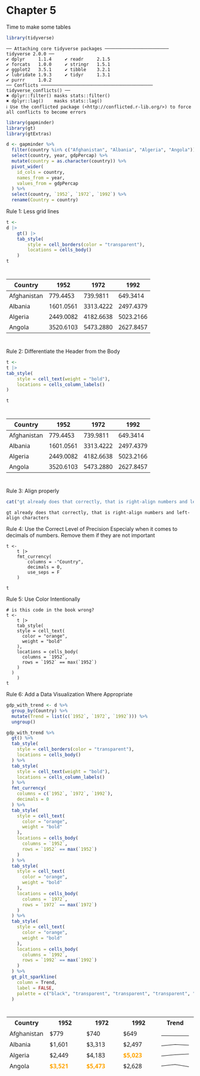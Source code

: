# Chapter 5


Time to make some tables

``` r
library(tidyverse)
```

    ── Attaching core tidyverse packages ──────────────────────── tidyverse 2.0.0 ──
    ✔ dplyr     1.1.4     ✔ readr     2.1.5
    ✔ forcats   1.0.0     ✔ stringr   1.5.1
    ✔ ggplot2   3.5.1     ✔ tibble    3.2.1
    ✔ lubridate 1.9.3     ✔ tidyr     1.3.1
    ✔ purrr     1.0.2     
    ── Conflicts ────────────────────────────────────────── tidyverse_conflicts() ──
    ✖ dplyr::filter() masks stats::filter()
    ✖ dplyr::lag()    masks stats::lag()
    ℹ Use the conflicted package (<http://conflicted.r-lib.org/>) to force all conflicts to become errors

``` r
library(gapminder)
library(gt)
library(gtExtras)
```

``` r
d <- gapminder %>%
  filter(country %in% c("Afghanistan", "Albania", "Algeria", "Angola")) %>%
  select(country, year, gdpPercap) %>%
  mutate(country = as.character(country)) %>%
  pivot_wider(
    id_cols = country,
    names_from = year,
    values_from = gdpPercap
  ) %>%
  select(country, `1952`, `1972`, `1992`) %>%
  rename(Country = country)
```

Rule 1: Less grid lines

``` r
t <- 
d |> 
    gt() |> 
    tab_style(
        style = cell_borders(color = "transparent"),
        locations = cells_body()
    )
t
```

<div id="mjqrzxtycc" style="padding-left:0px;padding-right:0px;padding-top:10px;padding-bottom:10px;overflow-x:auto;overflow-y:auto;width:auto;height:auto;">
<style>#mjqrzxtycc table {
  font-family: system-ui, 'Segoe UI', Roboto, Helvetica, Arial, sans-serif, 'Apple Color Emoji', 'Segoe UI Emoji', 'Segoe UI Symbol', 'Noto Color Emoji';
  -webkit-font-smoothing: antialiased;
  -moz-osx-font-smoothing: grayscale;
}
&#10;#mjqrzxtycc thead, #mjqrzxtycc tbody, #mjqrzxtycc tfoot, #mjqrzxtycc tr, #mjqrzxtycc td, #mjqrzxtycc th {
  border-style: none;
}
&#10;#mjqrzxtycc p {
  margin: 0;
  padding: 0;
}
&#10;#mjqrzxtycc .gt_table {
  display: table;
  border-collapse: collapse;
  line-height: normal;
  margin-left: auto;
  margin-right: auto;
  color: #333333;
  font-size: 16px;
  font-weight: normal;
  font-style: normal;
  background-color: #FFFFFF;
  width: auto;
  border-top-style: solid;
  border-top-width: 2px;
  border-top-color: #A8A8A8;
  border-right-style: none;
  border-right-width: 2px;
  border-right-color: #D3D3D3;
  border-bottom-style: solid;
  border-bottom-width: 2px;
  border-bottom-color: #A8A8A8;
  border-left-style: none;
  border-left-width: 2px;
  border-left-color: #D3D3D3;
}
&#10;#mjqrzxtycc .gt_caption {
  padding-top: 4px;
  padding-bottom: 4px;
}
&#10;#mjqrzxtycc .gt_title {
  color: #333333;
  font-size: 125%;
  font-weight: initial;
  padding-top: 4px;
  padding-bottom: 4px;
  padding-left: 5px;
  padding-right: 5px;
  border-bottom-color: #FFFFFF;
  border-bottom-width: 0;
}
&#10;#mjqrzxtycc .gt_subtitle {
  color: #333333;
  font-size: 85%;
  font-weight: initial;
  padding-top: 3px;
  padding-bottom: 5px;
  padding-left: 5px;
  padding-right: 5px;
  border-top-color: #FFFFFF;
  border-top-width: 0;
}
&#10;#mjqrzxtycc .gt_heading {
  background-color: #FFFFFF;
  text-align: center;
  border-bottom-color: #FFFFFF;
  border-left-style: none;
  border-left-width: 1px;
  border-left-color: #D3D3D3;
  border-right-style: none;
  border-right-width: 1px;
  border-right-color: #D3D3D3;
}
&#10;#mjqrzxtycc .gt_bottom_border {
  border-bottom-style: solid;
  border-bottom-width: 2px;
  border-bottom-color: #D3D3D3;
}
&#10;#mjqrzxtycc .gt_col_headings {
  border-top-style: solid;
  border-top-width: 2px;
  border-top-color: #D3D3D3;
  border-bottom-style: solid;
  border-bottom-width: 2px;
  border-bottom-color: #D3D3D3;
  border-left-style: none;
  border-left-width: 1px;
  border-left-color: #D3D3D3;
  border-right-style: none;
  border-right-width: 1px;
  border-right-color: #D3D3D3;
}
&#10;#mjqrzxtycc .gt_col_heading {
  color: #333333;
  background-color: #FFFFFF;
  font-size: 100%;
  font-weight: normal;
  text-transform: inherit;
  border-left-style: none;
  border-left-width: 1px;
  border-left-color: #D3D3D3;
  border-right-style: none;
  border-right-width: 1px;
  border-right-color: #D3D3D3;
  vertical-align: bottom;
  padding-top: 5px;
  padding-bottom: 6px;
  padding-left: 5px;
  padding-right: 5px;
  overflow-x: hidden;
}
&#10;#mjqrzxtycc .gt_column_spanner_outer {
  color: #333333;
  background-color: #FFFFFF;
  font-size: 100%;
  font-weight: normal;
  text-transform: inherit;
  padding-top: 0;
  padding-bottom: 0;
  padding-left: 4px;
  padding-right: 4px;
}
&#10;#mjqrzxtycc .gt_column_spanner_outer:first-child {
  padding-left: 0;
}
&#10;#mjqrzxtycc .gt_column_spanner_outer:last-child {
  padding-right: 0;
}
&#10;#mjqrzxtycc .gt_column_spanner {
  border-bottom-style: solid;
  border-bottom-width: 2px;
  border-bottom-color: #D3D3D3;
  vertical-align: bottom;
  padding-top: 5px;
  padding-bottom: 5px;
  overflow-x: hidden;
  display: inline-block;
  width: 100%;
}
&#10;#mjqrzxtycc .gt_spanner_row {
  border-bottom-style: hidden;
}
&#10;#mjqrzxtycc .gt_group_heading {
  padding-top: 8px;
  padding-bottom: 8px;
  padding-left: 5px;
  padding-right: 5px;
  color: #333333;
  background-color: #FFFFFF;
  font-size: 100%;
  font-weight: initial;
  text-transform: inherit;
  border-top-style: solid;
  border-top-width: 2px;
  border-top-color: #D3D3D3;
  border-bottom-style: solid;
  border-bottom-width: 2px;
  border-bottom-color: #D3D3D3;
  border-left-style: none;
  border-left-width: 1px;
  border-left-color: #D3D3D3;
  border-right-style: none;
  border-right-width: 1px;
  border-right-color: #D3D3D3;
  vertical-align: middle;
  text-align: left;
}
&#10;#mjqrzxtycc .gt_empty_group_heading {
  padding: 0.5px;
  color: #333333;
  background-color: #FFFFFF;
  font-size: 100%;
  font-weight: initial;
  border-top-style: solid;
  border-top-width: 2px;
  border-top-color: #D3D3D3;
  border-bottom-style: solid;
  border-bottom-width: 2px;
  border-bottom-color: #D3D3D3;
  vertical-align: middle;
}
&#10;#mjqrzxtycc .gt_from_md > :first-child {
  margin-top: 0;
}
&#10;#mjqrzxtycc .gt_from_md > :last-child {
  margin-bottom: 0;
}
&#10;#mjqrzxtycc .gt_row {
  padding-top: 8px;
  padding-bottom: 8px;
  padding-left: 5px;
  padding-right: 5px;
  margin: 10px;
  border-top-style: solid;
  border-top-width: 1px;
  border-top-color: #D3D3D3;
  border-left-style: none;
  border-left-width: 1px;
  border-left-color: #D3D3D3;
  border-right-style: none;
  border-right-width: 1px;
  border-right-color: #D3D3D3;
  vertical-align: middle;
  overflow-x: hidden;
}
&#10;#mjqrzxtycc .gt_stub {
  color: #333333;
  background-color: #FFFFFF;
  font-size: 100%;
  font-weight: initial;
  text-transform: inherit;
  border-right-style: solid;
  border-right-width: 2px;
  border-right-color: #D3D3D3;
  padding-left: 5px;
  padding-right: 5px;
}
&#10;#mjqrzxtycc .gt_stub_row_group {
  color: #333333;
  background-color: #FFFFFF;
  font-size: 100%;
  font-weight: initial;
  text-transform: inherit;
  border-right-style: solid;
  border-right-width: 2px;
  border-right-color: #D3D3D3;
  padding-left: 5px;
  padding-right: 5px;
  vertical-align: top;
}
&#10;#mjqrzxtycc .gt_row_group_first td {
  border-top-width: 2px;
}
&#10;#mjqrzxtycc .gt_row_group_first th {
  border-top-width: 2px;
}
&#10;#mjqrzxtycc .gt_summary_row {
  color: #333333;
  background-color: #FFFFFF;
  text-transform: inherit;
  padding-top: 8px;
  padding-bottom: 8px;
  padding-left: 5px;
  padding-right: 5px;
}
&#10;#mjqrzxtycc .gt_first_summary_row {
  border-top-style: solid;
  border-top-color: #D3D3D3;
}
&#10;#mjqrzxtycc .gt_first_summary_row.thick {
  border-top-width: 2px;
}
&#10;#mjqrzxtycc .gt_last_summary_row {
  padding-top: 8px;
  padding-bottom: 8px;
  padding-left: 5px;
  padding-right: 5px;
  border-bottom-style: solid;
  border-bottom-width: 2px;
  border-bottom-color: #D3D3D3;
}
&#10;#mjqrzxtycc .gt_grand_summary_row {
  color: #333333;
  background-color: #FFFFFF;
  text-transform: inherit;
  padding-top: 8px;
  padding-bottom: 8px;
  padding-left: 5px;
  padding-right: 5px;
}
&#10;#mjqrzxtycc .gt_first_grand_summary_row {
  padding-top: 8px;
  padding-bottom: 8px;
  padding-left: 5px;
  padding-right: 5px;
  border-top-style: double;
  border-top-width: 6px;
  border-top-color: #D3D3D3;
}
&#10;#mjqrzxtycc .gt_last_grand_summary_row_top {
  padding-top: 8px;
  padding-bottom: 8px;
  padding-left: 5px;
  padding-right: 5px;
  border-bottom-style: double;
  border-bottom-width: 6px;
  border-bottom-color: #D3D3D3;
}
&#10;#mjqrzxtycc .gt_striped {
  background-color: rgba(128, 128, 128, 0.05);
}
&#10;#mjqrzxtycc .gt_table_body {
  border-top-style: solid;
  border-top-width: 2px;
  border-top-color: #D3D3D3;
  border-bottom-style: solid;
  border-bottom-width: 2px;
  border-bottom-color: #D3D3D3;
}
&#10;#mjqrzxtycc .gt_footnotes {
  color: #333333;
  background-color: #FFFFFF;
  border-bottom-style: none;
  border-bottom-width: 2px;
  border-bottom-color: #D3D3D3;
  border-left-style: none;
  border-left-width: 2px;
  border-left-color: #D3D3D3;
  border-right-style: none;
  border-right-width: 2px;
  border-right-color: #D3D3D3;
}
&#10;#mjqrzxtycc .gt_footnote {
  margin: 0px;
  font-size: 90%;
  padding-top: 4px;
  padding-bottom: 4px;
  padding-left: 5px;
  padding-right: 5px;
}
&#10;#mjqrzxtycc .gt_sourcenotes {
  color: #333333;
  background-color: #FFFFFF;
  border-bottom-style: none;
  border-bottom-width: 2px;
  border-bottom-color: #D3D3D3;
  border-left-style: none;
  border-left-width: 2px;
  border-left-color: #D3D3D3;
  border-right-style: none;
  border-right-width: 2px;
  border-right-color: #D3D3D3;
}
&#10;#mjqrzxtycc .gt_sourcenote {
  font-size: 90%;
  padding-top: 4px;
  padding-bottom: 4px;
  padding-left: 5px;
  padding-right: 5px;
}
&#10;#mjqrzxtycc .gt_left {
  text-align: left;
}
&#10;#mjqrzxtycc .gt_center {
  text-align: center;
}
&#10;#mjqrzxtycc .gt_right {
  text-align: right;
  font-variant-numeric: tabular-nums;
}
&#10;#mjqrzxtycc .gt_font_normal {
  font-weight: normal;
}
&#10;#mjqrzxtycc .gt_font_bold {
  font-weight: bold;
}
&#10;#mjqrzxtycc .gt_font_italic {
  font-style: italic;
}
&#10;#mjqrzxtycc .gt_super {
  font-size: 65%;
}
&#10;#mjqrzxtycc .gt_footnote_marks {
  font-size: 75%;
  vertical-align: 0.4em;
  position: initial;
}
&#10;#mjqrzxtycc .gt_asterisk {
  font-size: 100%;
  vertical-align: 0;
}
&#10;#mjqrzxtycc .gt_indent_1 {
  text-indent: 5px;
}
&#10;#mjqrzxtycc .gt_indent_2 {
  text-indent: 10px;
}
&#10;#mjqrzxtycc .gt_indent_3 {
  text-indent: 15px;
}
&#10;#mjqrzxtycc .gt_indent_4 {
  text-indent: 20px;
}
&#10;#mjqrzxtycc .gt_indent_5 {
  text-indent: 25px;
}
</style>

| Country     | 1952      | 1972      | 1992      |
|-------------|-----------|-----------|-----------|
| Afghanistan | 779.4453  | 739.9811  | 649.3414  |
| Albania     | 1601.0561 | 3313.4222 | 2497.4379 |
| Algeria     | 2449.0082 | 4182.6638 | 5023.2166 |
| Angola      | 3520.6103 | 5473.2880 | 2627.8457 |

</div>

Rule 2: Differentiate the Header from the Body

``` r
t <- 
t |> 
tab_style(
    style = cell_text(weight = "bold"),
    locations = cells_column_labels()
)

t
```

<div id="palxetsjpi" style="padding-left:0px;padding-right:0px;padding-top:10px;padding-bottom:10px;overflow-x:auto;overflow-y:auto;width:auto;height:auto;">
<style>#palxetsjpi table {
  font-family: system-ui, 'Segoe UI', Roboto, Helvetica, Arial, sans-serif, 'Apple Color Emoji', 'Segoe UI Emoji', 'Segoe UI Symbol', 'Noto Color Emoji';
  -webkit-font-smoothing: antialiased;
  -moz-osx-font-smoothing: grayscale;
}
&#10;#palxetsjpi thead, #palxetsjpi tbody, #palxetsjpi tfoot, #palxetsjpi tr, #palxetsjpi td, #palxetsjpi th {
  border-style: none;
}
&#10;#palxetsjpi p {
  margin: 0;
  padding: 0;
}
&#10;#palxetsjpi .gt_table {
  display: table;
  border-collapse: collapse;
  line-height: normal;
  margin-left: auto;
  margin-right: auto;
  color: #333333;
  font-size: 16px;
  font-weight: normal;
  font-style: normal;
  background-color: #FFFFFF;
  width: auto;
  border-top-style: solid;
  border-top-width: 2px;
  border-top-color: #A8A8A8;
  border-right-style: none;
  border-right-width: 2px;
  border-right-color: #D3D3D3;
  border-bottom-style: solid;
  border-bottom-width: 2px;
  border-bottom-color: #A8A8A8;
  border-left-style: none;
  border-left-width: 2px;
  border-left-color: #D3D3D3;
}
&#10;#palxetsjpi .gt_caption {
  padding-top: 4px;
  padding-bottom: 4px;
}
&#10;#palxetsjpi .gt_title {
  color: #333333;
  font-size: 125%;
  font-weight: initial;
  padding-top: 4px;
  padding-bottom: 4px;
  padding-left: 5px;
  padding-right: 5px;
  border-bottom-color: #FFFFFF;
  border-bottom-width: 0;
}
&#10;#palxetsjpi .gt_subtitle {
  color: #333333;
  font-size: 85%;
  font-weight: initial;
  padding-top: 3px;
  padding-bottom: 5px;
  padding-left: 5px;
  padding-right: 5px;
  border-top-color: #FFFFFF;
  border-top-width: 0;
}
&#10;#palxetsjpi .gt_heading {
  background-color: #FFFFFF;
  text-align: center;
  border-bottom-color: #FFFFFF;
  border-left-style: none;
  border-left-width: 1px;
  border-left-color: #D3D3D3;
  border-right-style: none;
  border-right-width: 1px;
  border-right-color: #D3D3D3;
}
&#10;#palxetsjpi .gt_bottom_border {
  border-bottom-style: solid;
  border-bottom-width: 2px;
  border-bottom-color: #D3D3D3;
}
&#10;#palxetsjpi .gt_col_headings {
  border-top-style: solid;
  border-top-width: 2px;
  border-top-color: #D3D3D3;
  border-bottom-style: solid;
  border-bottom-width: 2px;
  border-bottom-color: #D3D3D3;
  border-left-style: none;
  border-left-width: 1px;
  border-left-color: #D3D3D3;
  border-right-style: none;
  border-right-width: 1px;
  border-right-color: #D3D3D3;
}
&#10;#palxetsjpi .gt_col_heading {
  color: #333333;
  background-color: #FFFFFF;
  font-size: 100%;
  font-weight: normal;
  text-transform: inherit;
  border-left-style: none;
  border-left-width: 1px;
  border-left-color: #D3D3D3;
  border-right-style: none;
  border-right-width: 1px;
  border-right-color: #D3D3D3;
  vertical-align: bottom;
  padding-top: 5px;
  padding-bottom: 6px;
  padding-left: 5px;
  padding-right: 5px;
  overflow-x: hidden;
}
&#10;#palxetsjpi .gt_column_spanner_outer {
  color: #333333;
  background-color: #FFFFFF;
  font-size: 100%;
  font-weight: normal;
  text-transform: inherit;
  padding-top: 0;
  padding-bottom: 0;
  padding-left: 4px;
  padding-right: 4px;
}
&#10;#palxetsjpi .gt_column_spanner_outer:first-child {
  padding-left: 0;
}
&#10;#palxetsjpi .gt_column_spanner_outer:last-child {
  padding-right: 0;
}
&#10;#palxetsjpi .gt_column_spanner {
  border-bottom-style: solid;
  border-bottom-width: 2px;
  border-bottom-color: #D3D3D3;
  vertical-align: bottom;
  padding-top: 5px;
  padding-bottom: 5px;
  overflow-x: hidden;
  display: inline-block;
  width: 100%;
}
&#10;#palxetsjpi .gt_spanner_row {
  border-bottom-style: hidden;
}
&#10;#palxetsjpi .gt_group_heading {
  padding-top: 8px;
  padding-bottom: 8px;
  padding-left: 5px;
  padding-right: 5px;
  color: #333333;
  background-color: #FFFFFF;
  font-size: 100%;
  font-weight: initial;
  text-transform: inherit;
  border-top-style: solid;
  border-top-width: 2px;
  border-top-color: #D3D3D3;
  border-bottom-style: solid;
  border-bottom-width: 2px;
  border-bottom-color: #D3D3D3;
  border-left-style: none;
  border-left-width: 1px;
  border-left-color: #D3D3D3;
  border-right-style: none;
  border-right-width: 1px;
  border-right-color: #D3D3D3;
  vertical-align: middle;
  text-align: left;
}
&#10;#palxetsjpi .gt_empty_group_heading {
  padding: 0.5px;
  color: #333333;
  background-color: #FFFFFF;
  font-size: 100%;
  font-weight: initial;
  border-top-style: solid;
  border-top-width: 2px;
  border-top-color: #D3D3D3;
  border-bottom-style: solid;
  border-bottom-width: 2px;
  border-bottom-color: #D3D3D3;
  vertical-align: middle;
}
&#10;#palxetsjpi .gt_from_md > :first-child {
  margin-top: 0;
}
&#10;#palxetsjpi .gt_from_md > :last-child {
  margin-bottom: 0;
}
&#10;#palxetsjpi .gt_row {
  padding-top: 8px;
  padding-bottom: 8px;
  padding-left: 5px;
  padding-right: 5px;
  margin: 10px;
  border-top-style: solid;
  border-top-width: 1px;
  border-top-color: #D3D3D3;
  border-left-style: none;
  border-left-width: 1px;
  border-left-color: #D3D3D3;
  border-right-style: none;
  border-right-width: 1px;
  border-right-color: #D3D3D3;
  vertical-align: middle;
  overflow-x: hidden;
}
&#10;#palxetsjpi .gt_stub {
  color: #333333;
  background-color: #FFFFFF;
  font-size: 100%;
  font-weight: initial;
  text-transform: inherit;
  border-right-style: solid;
  border-right-width: 2px;
  border-right-color: #D3D3D3;
  padding-left: 5px;
  padding-right: 5px;
}
&#10;#palxetsjpi .gt_stub_row_group {
  color: #333333;
  background-color: #FFFFFF;
  font-size: 100%;
  font-weight: initial;
  text-transform: inherit;
  border-right-style: solid;
  border-right-width: 2px;
  border-right-color: #D3D3D3;
  padding-left: 5px;
  padding-right: 5px;
  vertical-align: top;
}
&#10;#palxetsjpi .gt_row_group_first td {
  border-top-width: 2px;
}
&#10;#palxetsjpi .gt_row_group_first th {
  border-top-width: 2px;
}
&#10;#palxetsjpi .gt_summary_row {
  color: #333333;
  background-color: #FFFFFF;
  text-transform: inherit;
  padding-top: 8px;
  padding-bottom: 8px;
  padding-left: 5px;
  padding-right: 5px;
}
&#10;#palxetsjpi .gt_first_summary_row {
  border-top-style: solid;
  border-top-color: #D3D3D3;
}
&#10;#palxetsjpi .gt_first_summary_row.thick {
  border-top-width: 2px;
}
&#10;#palxetsjpi .gt_last_summary_row {
  padding-top: 8px;
  padding-bottom: 8px;
  padding-left: 5px;
  padding-right: 5px;
  border-bottom-style: solid;
  border-bottom-width: 2px;
  border-bottom-color: #D3D3D3;
}
&#10;#palxetsjpi .gt_grand_summary_row {
  color: #333333;
  background-color: #FFFFFF;
  text-transform: inherit;
  padding-top: 8px;
  padding-bottom: 8px;
  padding-left: 5px;
  padding-right: 5px;
}
&#10;#palxetsjpi .gt_first_grand_summary_row {
  padding-top: 8px;
  padding-bottom: 8px;
  padding-left: 5px;
  padding-right: 5px;
  border-top-style: double;
  border-top-width: 6px;
  border-top-color: #D3D3D3;
}
&#10;#palxetsjpi .gt_last_grand_summary_row_top {
  padding-top: 8px;
  padding-bottom: 8px;
  padding-left: 5px;
  padding-right: 5px;
  border-bottom-style: double;
  border-bottom-width: 6px;
  border-bottom-color: #D3D3D3;
}
&#10;#palxetsjpi .gt_striped {
  background-color: rgba(128, 128, 128, 0.05);
}
&#10;#palxetsjpi .gt_table_body {
  border-top-style: solid;
  border-top-width: 2px;
  border-top-color: #D3D3D3;
  border-bottom-style: solid;
  border-bottom-width: 2px;
  border-bottom-color: #D3D3D3;
}
&#10;#palxetsjpi .gt_footnotes {
  color: #333333;
  background-color: #FFFFFF;
  border-bottom-style: none;
  border-bottom-width: 2px;
  border-bottom-color: #D3D3D3;
  border-left-style: none;
  border-left-width: 2px;
  border-left-color: #D3D3D3;
  border-right-style: none;
  border-right-width: 2px;
  border-right-color: #D3D3D3;
}
&#10;#palxetsjpi .gt_footnote {
  margin: 0px;
  font-size: 90%;
  padding-top: 4px;
  padding-bottom: 4px;
  padding-left: 5px;
  padding-right: 5px;
}
&#10;#palxetsjpi .gt_sourcenotes {
  color: #333333;
  background-color: #FFFFFF;
  border-bottom-style: none;
  border-bottom-width: 2px;
  border-bottom-color: #D3D3D3;
  border-left-style: none;
  border-left-width: 2px;
  border-left-color: #D3D3D3;
  border-right-style: none;
  border-right-width: 2px;
  border-right-color: #D3D3D3;
}
&#10;#palxetsjpi .gt_sourcenote {
  font-size: 90%;
  padding-top: 4px;
  padding-bottom: 4px;
  padding-left: 5px;
  padding-right: 5px;
}
&#10;#palxetsjpi .gt_left {
  text-align: left;
}
&#10;#palxetsjpi .gt_center {
  text-align: center;
}
&#10;#palxetsjpi .gt_right {
  text-align: right;
  font-variant-numeric: tabular-nums;
}
&#10;#palxetsjpi .gt_font_normal {
  font-weight: normal;
}
&#10;#palxetsjpi .gt_font_bold {
  font-weight: bold;
}
&#10;#palxetsjpi .gt_font_italic {
  font-style: italic;
}
&#10;#palxetsjpi .gt_super {
  font-size: 65%;
}
&#10;#palxetsjpi .gt_footnote_marks {
  font-size: 75%;
  vertical-align: 0.4em;
  position: initial;
}
&#10;#palxetsjpi .gt_asterisk {
  font-size: 100%;
  vertical-align: 0;
}
&#10;#palxetsjpi .gt_indent_1 {
  text-indent: 5px;
}
&#10;#palxetsjpi .gt_indent_2 {
  text-indent: 10px;
}
&#10;#palxetsjpi .gt_indent_3 {
  text-indent: 15px;
}
&#10;#palxetsjpi .gt_indent_4 {
  text-indent: 20px;
}
&#10;#palxetsjpi .gt_indent_5 {
  text-indent: 25px;
}
</style>

| Country     | 1952      | 1972      | 1992      |
|-------------|-----------|-----------|-----------|
| Afghanistan | 779.4453  | 739.9811  | 649.3414  |
| Albania     | 1601.0561 | 3313.4222 | 2497.4379 |
| Algeria     | 2449.0082 | 4182.6638 | 5023.2166 |
| Angola      | 3520.6103 | 5473.2880 | 2627.8457 |

</div>

Rule 3: Align properly

``` r
cat("gt already does that correctly, that is right-align numbers and left-align characters")
```

    gt already does that correctly, that is right-align numbers and left-align characters

Rule 4: Use the Correct Level of Precision Especialy when it comes to
decimals of numbers. Remove them if they are not important

``` {-r}
t <- 
    t |> 
    fmt_currency(
        columns = -"Country",
        decimals = 0, 
        use_seps = F
    )

t
```

Rule 5: Use Color Intentionally

``` {-r}
# is this code in the book wrong?
t <- 
    t |> 
    tab_style(
    style = cell_text(
      color = "orange",
      weight = "bold"
    ),
    locations = cells_body(
      columns = `1952`,
      rows = `1952` == max(`1952`)
    )
  )
    )
t
```

Rule 6: Add a Data Visualization Where Appropriate

``` r
gdp_with_trend <- d %>%
  group_by(Country) %>%
  mutate(Trend = list(c(`1952`, `1972`, `1992`))) %>%
  ungroup()

gdp_with_trend %>%
  gt() %>%
  tab_style(
    style = cell_borders(color = "transparent"),
    locations = cells_body()
  ) %>%
  tab_style(
    style = cell_text(weight = "bold"),
    locations = cells_column_labels()
  ) %>%
  fmt_currency(
    columns = c(`1952`, `1972`, `1992`),
    decimals = 0
  ) %>%
  tab_style(
    style = cell_text(
      color = "orange",
      weight = "bold"
    ),
    locations = cells_body(
      columns = `1952`,
      rows = `1952` == max(`1952`)
    )
  ) %>%
  tab_style(
    style = cell_text(
      color = "orange",
      weight = "bold"
    ),
    locations = cells_body(
      columns = `1972`,
      rows = `1972` == max(`1972`)
    )
  ) %>%
  tab_style(
    style = cell_text(
      color = "orange",
      weight = "bold"
    ),
    locations = cells_body(
      columns = `1992`,
      rows = `1992` == max(`1992`)
    )
  ) %>%
  gt_plt_sparkline(
    column = Trend,
    label = FALSE,
    palette = c("black", "transparent", "transparent", "transparent", "transparent")
  )
```

<div id="zhuxvxqcma" style="padding-left:0px;padding-right:0px;padding-top:10px;padding-bottom:10px;overflow-x:auto;overflow-y:auto;width:auto;height:auto;">
<style>#zhuxvxqcma table {
  font-family: system-ui, 'Segoe UI', Roboto, Helvetica, Arial, sans-serif, 'Apple Color Emoji', 'Segoe UI Emoji', 'Segoe UI Symbol', 'Noto Color Emoji';
  -webkit-font-smoothing: antialiased;
  -moz-osx-font-smoothing: grayscale;
}
&#10;#zhuxvxqcma thead, #zhuxvxqcma tbody, #zhuxvxqcma tfoot, #zhuxvxqcma tr, #zhuxvxqcma td, #zhuxvxqcma th {
  border-style: none;
}
&#10;#zhuxvxqcma p {
  margin: 0;
  padding: 0;
}
&#10;#zhuxvxqcma .gt_table {
  display: table;
  border-collapse: collapse;
  line-height: normal;
  margin-left: auto;
  margin-right: auto;
  color: #333333;
  font-size: 16px;
  font-weight: normal;
  font-style: normal;
  background-color: #FFFFFF;
  width: auto;
  border-top-style: solid;
  border-top-width: 2px;
  border-top-color: #A8A8A8;
  border-right-style: none;
  border-right-width: 2px;
  border-right-color: #D3D3D3;
  border-bottom-style: solid;
  border-bottom-width: 2px;
  border-bottom-color: #A8A8A8;
  border-left-style: none;
  border-left-width: 2px;
  border-left-color: #D3D3D3;
}
&#10;#zhuxvxqcma .gt_caption {
  padding-top: 4px;
  padding-bottom: 4px;
}
&#10;#zhuxvxqcma .gt_title {
  color: #333333;
  font-size: 125%;
  font-weight: initial;
  padding-top: 4px;
  padding-bottom: 4px;
  padding-left: 5px;
  padding-right: 5px;
  border-bottom-color: #FFFFFF;
  border-bottom-width: 0;
}
&#10;#zhuxvxqcma .gt_subtitle {
  color: #333333;
  font-size: 85%;
  font-weight: initial;
  padding-top: 3px;
  padding-bottom: 5px;
  padding-left: 5px;
  padding-right: 5px;
  border-top-color: #FFFFFF;
  border-top-width: 0;
}
&#10;#zhuxvxqcma .gt_heading {
  background-color: #FFFFFF;
  text-align: center;
  border-bottom-color: #FFFFFF;
  border-left-style: none;
  border-left-width: 1px;
  border-left-color: #D3D3D3;
  border-right-style: none;
  border-right-width: 1px;
  border-right-color: #D3D3D3;
}
&#10;#zhuxvxqcma .gt_bottom_border {
  border-bottom-style: solid;
  border-bottom-width: 2px;
  border-bottom-color: #D3D3D3;
}
&#10;#zhuxvxqcma .gt_col_headings {
  border-top-style: solid;
  border-top-width: 2px;
  border-top-color: #D3D3D3;
  border-bottom-style: solid;
  border-bottom-width: 2px;
  border-bottom-color: #D3D3D3;
  border-left-style: none;
  border-left-width: 1px;
  border-left-color: #D3D3D3;
  border-right-style: none;
  border-right-width: 1px;
  border-right-color: #D3D3D3;
}
&#10;#zhuxvxqcma .gt_col_heading {
  color: #333333;
  background-color: #FFFFFF;
  font-size: 100%;
  font-weight: normal;
  text-transform: inherit;
  border-left-style: none;
  border-left-width: 1px;
  border-left-color: #D3D3D3;
  border-right-style: none;
  border-right-width: 1px;
  border-right-color: #D3D3D3;
  vertical-align: bottom;
  padding-top: 5px;
  padding-bottom: 6px;
  padding-left: 5px;
  padding-right: 5px;
  overflow-x: hidden;
}
&#10;#zhuxvxqcma .gt_column_spanner_outer {
  color: #333333;
  background-color: #FFFFFF;
  font-size: 100%;
  font-weight: normal;
  text-transform: inherit;
  padding-top: 0;
  padding-bottom: 0;
  padding-left: 4px;
  padding-right: 4px;
}
&#10;#zhuxvxqcma .gt_column_spanner_outer:first-child {
  padding-left: 0;
}
&#10;#zhuxvxqcma .gt_column_spanner_outer:last-child {
  padding-right: 0;
}
&#10;#zhuxvxqcma .gt_column_spanner {
  border-bottom-style: solid;
  border-bottom-width: 2px;
  border-bottom-color: #D3D3D3;
  vertical-align: bottom;
  padding-top: 5px;
  padding-bottom: 5px;
  overflow-x: hidden;
  display: inline-block;
  width: 100%;
}
&#10;#zhuxvxqcma .gt_spanner_row {
  border-bottom-style: hidden;
}
&#10;#zhuxvxqcma .gt_group_heading {
  padding-top: 8px;
  padding-bottom: 8px;
  padding-left: 5px;
  padding-right: 5px;
  color: #333333;
  background-color: #FFFFFF;
  font-size: 100%;
  font-weight: initial;
  text-transform: inherit;
  border-top-style: solid;
  border-top-width: 2px;
  border-top-color: #D3D3D3;
  border-bottom-style: solid;
  border-bottom-width: 2px;
  border-bottom-color: #D3D3D3;
  border-left-style: none;
  border-left-width: 1px;
  border-left-color: #D3D3D3;
  border-right-style: none;
  border-right-width: 1px;
  border-right-color: #D3D3D3;
  vertical-align: middle;
  text-align: left;
}
&#10;#zhuxvxqcma .gt_empty_group_heading {
  padding: 0.5px;
  color: #333333;
  background-color: #FFFFFF;
  font-size: 100%;
  font-weight: initial;
  border-top-style: solid;
  border-top-width: 2px;
  border-top-color: #D3D3D3;
  border-bottom-style: solid;
  border-bottom-width: 2px;
  border-bottom-color: #D3D3D3;
  vertical-align: middle;
}
&#10;#zhuxvxqcma .gt_from_md > :first-child {
  margin-top: 0;
}
&#10;#zhuxvxqcma .gt_from_md > :last-child {
  margin-bottom: 0;
}
&#10;#zhuxvxqcma .gt_row {
  padding-top: 8px;
  padding-bottom: 8px;
  padding-left: 5px;
  padding-right: 5px;
  margin: 10px;
  border-top-style: solid;
  border-top-width: 1px;
  border-top-color: #D3D3D3;
  border-left-style: none;
  border-left-width: 1px;
  border-left-color: #D3D3D3;
  border-right-style: none;
  border-right-width: 1px;
  border-right-color: #D3D3D3;
  vertical-align: middle;
  overflow-x: hidden;
}
&#10;#zhuxvxqcma .gt_stub {
  color: #333333;
  background-color: #FFFFFF;
  font-size: 100%;
  font-weight: initial;
  text-transform: inherit;
  border-right-style: solid;
  border-right-width: 2px;
  border-right-color: #D3D3D3;
  padding-left: 5px;
  padding-right: 5px;
}
&#10;#zhuxvxqcma .gt_stub_row_group {
  color: #333333;
  background-color: #FFFFFF;
  font-size: 100%;
  font-weight: initial;
  text-transform: inherit;
  border-right-style: solid;
  border-right-width: 2px;
  border-right-color: #D3D3D3;
  padding-left: 5px;
  padding-right: 5px;
  vertical-align: top;
}
&#10;#zhuxvxqcma .gt_row_group_first td {
  border-top-width: 2px;
}
&#10;#zhuxvxqcma .gt_row_group_first th {
  border-top-width: 2px;
}
&#10;#zhuxvxqcma .gt_summary_row {
  color: #333333;
  background-color: #FFFFFF;
  text-transform: inherit;
  padding-top: 8px;
  padding-bottom: 8px;
  padding-left: 5px;
  padding-right: 5px;
}
&#10;#zhuxvxqcma .gt_first_summary_row {
  border-top-style: solid;
  border-top-color: #D3D3D3;
}
&#10;#zhuxvxqcma .gt_first_summary_row.thick {
  border-top-width: 2px;
}
&#10;#zhuxvxqcma .gt_last_summary_row {
  padding-top: 8px;
  padding-bottom: 8px;
  padding-left: 5px;
  padding-right: 5px;
  border-bottom-style: solid;
  border-bottom-width: 2px;
  border-bottom-color: #D3D3D3;
}
&#10;#zhuxvxqcma .gt_grand_summary_row {
  color: #333333;
  background-color: #FFFFFF;
  text-transform: inherit;
  padding-top: 8px;
  padding-bottom: 8px;
  padding-left: 5px;
  padding-right: 5px;
}
&#10;#zhuxvxqcma .gt_first_grand_summary_row {
  padding-top: 8px;
  padding-bottom: 8px;
  padding-left: 5px;
  padding-right: 5px;
  border-top-style: double;
  border-top-width: 6px;
  border-top-color: #D3D3D3;
}
&#10;#zhuxvxqcma .gt_last_grand_summary_row_top {
  padding-top: 8px;
  padding-bottom: 8px;
  padding-left: 5px;
  padding-right: 5px;
  border-bottom-style: double;
  border-bottom-width: 6px;
  border-bottom-color: #D3D3D3;
}
&#10;#zhuxvxqcma .gt_striped {
  background-color: rgba(128, 128, 128, 0.05);
}
&#10;#zhuxvxqcma .gt_table_body {
  border-top-style: solid;
  border-top-width: 2px;
  border-top-color: #D3D3D3;
  border-bottom-style: solid;
  border-bottom-width: 2px;
  border-bottom-color: #D3D3D3;
}
&#10;#zhuxvxqcma .gt_footnotes {
  color: #333333;
  background-color: #FFFFFF;
  border-bottom-style: none;
  border-bottom-width: 2px;
  border-bottom-color: #D3D3D3;
  border-left-style: none;
  border-left-width: 2px;
  border-left-color: #D3D3D3;
  border-right-style: none;
  border-right-width: 2px;
  border-right-color: #D3D3D3;
}
&#10;#zhuxvxqcma .gt_footnote {
  margin: 0px;
  font-size: 90%;
  padding-top: 4px;
  padding-bottom: 4px;
  padding-left: 5px;
  padding-right: 5px;
}
&#10;#zhuxvxqcma .gt_sourcenotes {
  color: #333333;
  background-color: #FFFFFF;
  border-bottom-style: none;
  border-bottom-width: 2px;
  border-bottom-color: #D3D3D3;
  border-left-style: none;
  border-left-width: 2px;
  border-left-color: #D3D3D3;
  border-right-style: none;
  border-right-width: 2px;
  border-right-color: #D3D3D3;
}
&#10;#zhuxvxqcma .gt_sourcenote {
  font-size: 90%;
  padding-top: 4px;
  padding-bottom: 4px;
  padding-left: 5px;
  padding-right: 5px;
}
&#10;#zhuxvxqcma .gt_left {
  text-align: left;
}
&#10;#zhuxvxqcma .gt_center {
  text-align: center;
}
&#10;#zhuxvxqcma .gt_right {
  text-align: right;
  font-variant-numeric: tabular-nums;
}
&#10;#zhuxvxqcma .gt_font_normal {
  font-weight: normal;
}
&#10;#zhuxvxqcma .gt_font_bold {
  font-weight: bold;
}
&#10;#zhuxvxqcma .gt_font_italic {
  font-style: italic;
}
&#10;#zhuxvxqcma .gt_super {
  font-size: 65%;
}
&#10;#zhuxvxqcma .gt_footnote_marks {
  font-size: 75%;
  vertical-align: 0.4em;
  position: initial;
}
&#10;#zhuxvxqcma .gt_asterisk {
  font-size: 100%;
  vertical-align: 0;
}
&#10;#zhuxvxqcma .gt_indent_1 {
  text-indent: 5px;
}
&#10;#zhuxvxqcma .gt_indent_2 {
  text-indent: 10px;
}
&#10;#zhuxvxqcma .gt_indent_3 {
  text-indent: 15px;
}
&#10;#zhuxvxqcma .gt_indent_4 {
  text-indent: 20px;
}
&#10;#zhuxvxqcma .gt_indent_5 {
  text-indent: 25px;
}
</style>

<table class="gt_table" data-quarto-postprocess="true"
data-quarto-disable-processing="false" data-quarto-bootstrap="false">
<colgroup>
<col style="width: 20%" />
<col style="width: 20%" />
<col style="width: 20%" />
<col style="width: 20%" />
<col style="width: 20%" />
</colgroup>
<thead>
<tr class="header gt_col_headings">
<th id="Country" class="gt_col_heading gt_columns_bottom_border gt_left"
data-quarto-table-cell-role="th" style="font-weight: bold"
scope="col">Country</th>
<th id="1952" class="gt_col_heading gt_columns_bottom_border gt_right"
data-quarto-table-cell-role="th" style="font-weight: bold"
scope="col">1952</th>
<th id="1972" class="gt_col_heading gt_columns_bottom_border gt_right"
data-quarto-table-cell-role="th" style="font-weight: bold"
scope="col">1972</th>
<th id="1992" class="gt_col_heading gt_columns_bottom_border gt_right"
data-quarto-table-cell-role="th" style="font-weight: bold"
scope="col">1992</th>
<th id="Trend" class="gt_col_heading gt_columns_bottom_border gt_center"
data-quarto-table-cell-role="th" style="font-weight: bold"
scope="col">Trend</th>
</tr>
</thead>
<tbody class="gt_table_body">
<tr class="odd">
<td class="gt_row gt_left" headers="Country"
style="border-left-width: 1px; border-left-style: solid; border-left-color: transparent; border-right-width: 1px; border-right-style: solid; border-right-color: transparent; border-top-width: 1px; border-top-style: solid; border-top-color: transparent; border-bottom-width: 1px; border-bottom-style: solid; border-bottom-color: transparent">Afghanistan</td>
<td class="gt_row gt_right" headers="1952"
style="border-left-width: 1px; border-left-style: solid; border-left-color: transparent; border-right-width: 1px; border-right-style: solid; border-right-color: transparent; border-top-width: 1px; border-top-style: solid; border-top-color: transparent; border-bottom-width: 1px; border-bottom-style: solid; border-bottom-color: transparent">$779</td>
<td class="gt_row gt_right" headers="1972"
style="border-left-width: 1px; border-left-style: solid; border-left-color: transparent; border-right-width: 1px; border-right-style: solid; border-right-color: transparent; border-top-width: 1px; border-top-style: solid; border-top-color: transparent; border-bottom-width: 1px; border-bottom-style: solid; border-bottom-color: transparent">$740</td>
<td class="gt_row gt_right" headers="1992"
style="border-left-width: 1px; border-left-style: solid; border-left-color: transparent; border-right-width: 1px; border-right-style: solid; border-right-color: transparent; border-top-width: 1px; border-top-style: solid; border-top-color: transparent; border-bottom-width: 1px; border-bottom-style: solid; border-bottom-color: transparent">$649</td>
<td class="gt_row gt_center" headers="Trend"
style="border-left-width: 1px; border-left-style: solid; border-left-color: transparent; border-right-width: 1px; border-right-style: solid; border-right-color: transparent; border-top-width: 1px; border-top-style: solid; border-top-color: transparent; border-bottom-width: 1px; border-bottom-style: solid; border-bottom-color: transparent"><svg xmlns="http://www.w3.org/2000/svg" xmlns:xlink="http://www.w3.org/1999/xlink" class="svglite" width="85.04pt" height="14.17pt" viewbox="0 0 85.04 14.17">
<defs>
<style type="text/css">    .svglite line, .svglite polyline, .svglite polygon, .svglite path, .svglite rect, .svglite circle {      fill: none;      stroke: #000000;      stroke-linecap: round;      stroke-linejoin: round;      stroke-miterlimit: 10.00;    }    .svglite text {      white-space: pre;    }  </style>
</defs><rect width="100%" height="100%" style="stroke: none; fill: none;"></rect><defs>
<clippath id="cpMC4wMHw4NS4wNHwwLjAwfDE0LjE3">
<rect x="0.00" y="0.00" width="85.04" height="14.17"></rect>
</clippath></defs><g clip-path="url(#cpMC4wMHw4NS4wNHwwLjAwfDE0LjE3)"><polyline points="3.87,12.05 42.52,12.14 81.17,12.34 " style="stroke-width: 1.07; stroke-linecap: butt;"></polyline><circle cx="81.17" cy="12.34" r="0.89" style="stroke-width: 0.71; stroke: none;"></circle><circle cx="81.17" cy="12.34" r="0.89" style="stroke-width: 0.71; stroke: none;"></circle><circle cx="3.87" cy="12.05" r="0.89" style="stroke-width: 0.71; stroke: none;"></circle></g>
</svg></td>
</tr>
<tr class="even">
<td class="gt_row gt_left" headers="Country"
style="border-left-width: 1px; border-left-style: solid; border-left-color: transparent; border-right-width: 1px; border-right-style: solid; border-right-color: transparent; border-top-width: 1px; border-top-style: solid; border-top-color: transparent; border-bottom-width: 1px; border-bottom-style: solid; border-bottom-color: transparent">Albania</td>
<td class="gt_row gt_right" headers="1952"
style="border-left-width: 1px; border-left-style: solid; border-left-color: transparent; border-right-width: 1px; border-right-style: solid; border-right-color: transparent; border-top-width: 1px; border-top-style: solid; border-top-color: transparent; border-bottom-width: 1px; border-bottom-style: solid; border-bottom-color: transparent">$1,601</td>
<td class="gt_row gt_right" headers="1972"
style="border-left-width: 1px; border-left-style: solid; border-left-color: transparent; border-right-width: 1px; border-right-style: solid; border-right-color: transparent; border-top-width: 1px; border-top-style: solid; border-top-color: transparent; border-bottom-width: 1px; border-bottom-style: solid; border-bottom-color: transparent">$3,313</td>
<td class="gt_row gt_right" headers="1992"
style="border-left-width: 1px; border-left-style: solid; border-left-color: transparent; border-right-width: 1px; border-right-style: solid; border-right-color: transparent; border-top-width: 1px; border-top-style: solid; border-top-color: transparent; border-bottom-width: 1px; border-bottom-style: solid; border-bottom-color: transparent">$2,497</td>
<td class="gt_row gt_center" headers="Trend"
style="border-left-width: 1px; border-left-style: solid; border-left-color: transparent; border-right-width: 1px; border-right-style: solid; border-right-color: transparent; border-top-width: 1px; border-top-style: solid; border-top-color: transparent; border-bottom-width: 1px; border-bottom-style: solid; border-bottom-color: transparent"><svg xmlns="http://www.w3.org/2000/svg" xmlns:xlink="http://www.w3.org/1999/xlink" class="svglite" width="85.04pt" height="14.17pt" viewbox="0 0 85.04 14.17">
<defs>
<style type="text/css">    .svglite line, .svglite polyline, .svglite polygon, .svglite path, .svglite rect, .svglite circle {      fill: none;      stroke: #000000;      stroke-linecap: round;      stroke-linejoin: round;      stroke-miterlimit: 10.00;    }    .svglite text {      white-space: pre;    }  </style>
</defs><rect width="100%" height="100%" style="stroke: none; fill: none;"></rect><defs>
<clippath id="cpMC4wMHw4NS4wNHwwLjAwfDE0LjE3">
<rect x="0.00" y="0.00" width="85.04" height="14.17"></rect>
</clippath></defs><g clip-path="url(#cpMC4wMHw4NS4wNHwwLjAwfDE0LjE3)"><polyline points="3.87,10.26 42.52,6.54 81.17,8.31 " style="stroke-width: 1.07; stroke-linecap: butt;"></polyline><circle cx="81.17" cy="8.31" r="0.89" style="stroke-width: 0.71; stroke: none;"></circle><circle cx="3.87" cy="10.26" r="0.89" style="stroke-width: 0.71; stroke: none;"></circle><circle cx="42.52" cy="6.54" r="0.89" style="stroke-width: 0.71; stroke: none;"></circle></g>
</svg></td>
</tr>
<tr class="odd">
<td class="gt_row gt_left" headers="Country"
style="border-left-width: 1px; border-left-style: solid; border-left-color: transparent; border-right-width: 1px; border-right-style: solid; border-right-color: transparent; border-top-width: 1px; border-top-style: solid; border-top-color: transparent; border-bottom-width: 1px; border-bottom-style: solid; border-bottom-color: transparent">Algeria</td>
<td class="gt_row gt_right" headers="1952"
style="border-left-width: 1px; border-left-style: solid; border-left-color: transparent; border-right-width: 1px; border-right-style: solid; border-right-color: transparent; border-top-width: 1px; border-top-style: solid; border-top-color: transparent; border-bottom-width: 1px; border-bottom-style: solid; border-bottom-color: transparent">$2,449</td>
<td class="gt_row gt_right" headers="1972"
style="border-left-width: 1px; border-left-style: solid; border-left-color: transparent; border-right-width: 1px; border-right-style: solid; border-right-color: transparent; border-top-width: 1px; border-top-style: solid; border-top-color: transparent; border-bottom-width: 1px; border-bottom-style: solid; border-bottom-color: transparent">$4,183</td>
<td class="gt_row gt_right" headers="1992"
style="border-left-width: 1px; border-left-style: solid; border-left-color: transparent; border-right-width: 1px; border-right-style: solid; border-right-color: transparent; border-top-width: 1px; border-top-style: solid; border-top-color: transparent; border-bottom-width: 1px; border-bottom-style: solid; border-bottom-color: transparent; color: #FFA500; font-weight: bold">$5,023</td>
<td class="gt_row gt_center" headers="Trend"
style="border-left-width: 1px; border-left-style: solid; border-left-color: transparent; border-right-width: 1px; border-right-style: solid; border-right-color: transparent; border-top-width: 1px; border-top-style: solid; border-top-color: transparent; border-bottom-width: 1px; border-bottom-style: solid; border-bottom-color: transparent"><svg xmlns="http://www.w3.org/2000/svg" xmlns:xlink="http://www.w3.org/1999/xlink" class="svglite" width="85.04pt" height="14.17pt" viewbox="0 0 85.04 14.17">
<defs>
<style type="text/css">    .svglite line, .svglite polyline, .svglite polygon, .svglite path, .svglite rect, .svglite circle {      fill: none;      stroke: #000000;      stroke-linecap: round;      stroke-linejoin: round;      stroke-miterlimit: 10.00;    }    .svglite text {      white-space: pre;    }  </style>
</defs><rect width="100%" height="100%" style="stroke: none; fill: none;"></rect><defs>
<clippath id="cpMC4wMHw4NS4wNHwwLjAwfDE0LjE3">
<rect x="0.00" y="0.00" width="85.04" height="14.17"></rect>
</clippath></defs><g clip-path="url(#cpMC4wMHw4NS4wNHwwLjAwfDE0LjE3)"><polyline points="3.87,8.42 42.52,4.65 81.17,2.82 " style="stroke-width: 1.07; stroke-linecap: butt;"></polyline><circle cx="81.17" cy="2.82" r="0.89" style="stroke-width: 0.71; stroke: none;"></circle><circle cx="3.87" cy="8.42" r="0.89" style="stroke-width: 0.71; stroke: none;"></circle><circle cx="81.17" cy="2.82" r="0.89" style="stroke-width: 0.71; stroke: none;"></circle></g>
</svg></td>
</tr>
<tr class="even">
<td class="gt_row gt_left" headers="Country"
style="border-left-width: 1px; border-left-style: solid; border-left-color: transparent; border-right-width: 1px; border-right-style: solid; border-right-color: transparent; border-top-width: 1px; border-top-style: solid; border-top-color: transparent; border-bottom-width: 1px; border-bottom-style: solid; border-bottom-color: transparent">Angola</td>
<td class="gt_row gt_right" headers="1952"
style="border-left-width: 1px; border-left-style: solid; border-left-color: transparent; border-right-width: 1px; border-right-style: solid; border-right-color: transparent; border-top-width: 1px; border-top-style: solid; border-top-color: transparent; border-bottom-width: 1px; border-bottom-style: solid; border-bottom-color: transparent; color: #FFA500; font-weight: bold">$3,521</td>
<td class="gt_row gt_right" headers="1972"
style="border-left-width: 1px; border-left-style: solid; border-left-color: transparent; border-right-width: 1px; border-right-style: solid; border-right-color: transparent; border-top-width: 1px; border-top-style: solid; border-top-color: transparent; border-bottom-width: 1px; border-bottom-style: solid; border-bottom-color: transparent; color: #FFA500; font-weight: bold">$5,473</td>
<td class="gt_row gt_right" headers="1992"
style="border-left-width: 1px; border-left-style: solid; border-left-color: transparent; border-right-width: 1px; border-right-style: solid; border-right-color: transparent; border-top-width: 1px; border-top-style: solid; border-top-color: transparent; border-bottom-width: 1px; border-bottom-style: solid; border-bottom-color: transparent">$2,628</td>
<td class="gt_row gt_center" headers="Trend"
style="border-left-width: 1px; border-left-style: solid; border-left-color: transparent; border-right-width: 1px; border-right-style: solid; border-right-color: transparent; border-top-width: 1px; border-top-style: solid; border-top-color: transparent; border-bottom-width: 1px; border-bottom-style: solid; border-bottom-color: transparent"><svg xmlns="http://www.w3.org/2000/svg" xmlns:xlink="http://www.w3.org/1999/xlink" class="svglite" width="85.04pt" height="14.17pt" viewbox="0 0 85.04 14.17">
<defs>
<style type="text/css">    .svglite line, .svglite polyline, .svglite polygon, .svglite path, .svglite rect, .svglite circle {      fill: none;      stroke: #000000;      stroke-linecap: round;      stroke-linejoin: round;      stroke-miterlimit: 10.00;    }    .svglite text {      white-space: pre;    }  </style>
</defs><rect width="100%" height="100%" style="stroke: none; fill: none;"></rect><defs>
<clippath id="cpMC4wMHw4NS4wNHwwLjAwfDE0LjE3">
<rect x="0.00" y="0.00" width="85.04" height="14.17"></rect>
</clippath></defs><g clip-path="url(#cpMC4wMHw4NS4wNHwwLjAwfDE0LjE3)"><polyline points="3.87,6.09 42.52,1.84 81.17,8.03 " style="stroke-width: 1.07; stroke-linecap: butt;"></polyline><circle cx="81.17" cy="8.03" r="0.89" style="stroke-width: 0.71; stroke: none;"></circle><circle cx="81.17" cy="8.03" r="0.89" style="stroke-width: 0.71; stroke: none;"></circle><circle cx="42.52" cy="1.84" r="0.89" style="stroke-width: 0.71; stroke: none;"></circle></g>
</svg></td>
</tr>
</tbody>
</table>

</div>
